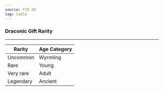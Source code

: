 ```yaml
---
source: FTD 28
tag: table
---
```


### Draconic Gift Rarity
---
|Rarity|Age Category|
|--------|--------|
|Uncommon|Wyrmling|
|Rare|Young|
|Very rare|Adult|
|Legendary|Ancient|
